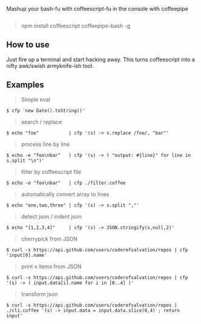 Mashup your bash-fu with coffeescript-fu in the console with coffeepipe

<img alt="" src="http://coffeescript.org/documentation/images/logo.png"/>

> npm install coffeescript coffeepipe-bash -g

## How to use 

Just fire up a terminal and start hacking away.
This turns coffeescript into a nifty awk/swish armyknife-ish tool.

## Examples

> Simple eval 

    $ cfp 'new Date().toString()'

> search / replace

    $ echo "foo"           | cfp '(s) -> s.replace /foo/, "bar"'

> process line by line

    $ echo -e "foo\nbar"   | cfp '(s) -> ( "output: #{line}" for line in s.split "\n")'

> filter by coffeescript file

    $ echo -e "foo\nbar"   | cfp ./filter.coffee 

> automatically convert array to lines 

    $ echo "one,two,three" | cfp '(s) -> s.split ","'

> detect json / indent json

    $ echo "[1,2,3,4]"     | cfp '(s) -> JSON.stringify(s,null,2)'

> cherrypick from JSON

    $ curl -s https://api.github.com/users/coderofsalvation/repos | cfp 'input[0].name'

> print x items from JSON

    $ curl -s https://api.github.com/users/coderofsalvation/repos | cfp '(s) -> ( input.data[i].name for i in [0..4] )'

> transform json

    $ curl -s https://api.github.com/users/coderofsalvation/repos | ./cli.coffee '(s) -> input.data = input.data.slice(0,4) ; return input'

